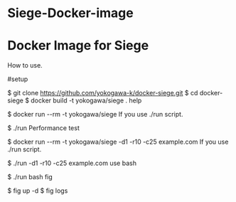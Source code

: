 # Siege-Docker-image

# Docker Image for Siege

How to use.

#setup

$ git clone https://github.com/yokogawa-k/docker-siege.git
$ cd docker-siege
$ docker build -t yokogawa/siege .
help

$ docker run --rm -t yokogawa/siege
If you use ./run script.

$ ./run
Performance test

$ docker run --rm -t yokogawa/siege -d1 -r10 -c25 example.com
If you use ./run script.

$ ./run -d1 -r10 -c25 example.com
use bash

$ ./run bash
fig

$ fig up -d
$ fig logs
